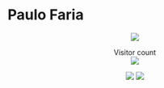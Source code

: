 # Paulo Faria
<p width =100% height=100% align="center">
  <img src="https://github.com/paulorsfaria/VimWAsAnInsideJob/blob/main/jedi-bear-jedi.gif">
</p>
<p align="center"> 
  Visitor count<br>
  <img src="https://profile-counter.glitch.me/paulorsfaria/count.svg" />
</p>
<p width =100% height=100% align="center">
<img src="https://github-readme-stats.vercel.app/api?username=paulorsfaria&theme=chartreuse-dark&show_icons=true">
<img src="https://github-readme-stats-git-masterrstaa-rickstaa.vercel.app/api/top-langs/?username=paulorsfaria&theme=chartreuse-dark&show_icons=true">
</p>

